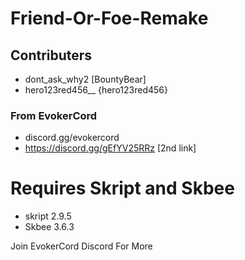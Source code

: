 # Friend-Or-Foe-Remake

## Contributers
- dont_ask_why2 [BountyBear]
- hero123red456__ {hero123red456}

### From EvokerCord
- discord.gg/evokercord
- https://discord.gg/gEfYV25RRz [2nd link]

# Requires Skript and Skbee
- skript 2.9.5
- Skbee 3.6.3


Join EvokerCord Discord For More
